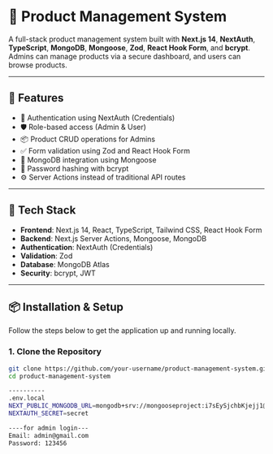 # 🛒 Product Management System

A full-stack product management system built with **Next.js 14**, **NextAuth**, **TypeScript**, **MongoDB**, **Mongoose**, **Zod**, **React Hook Form**, and **bcrypt**. Admins can manage products via a secure dashboard, and users can browse products.

---

## 🚀 Features

- 🔐 Authentication using NextAuth (Credentials)
- 🛡 Role-based access (Admin & User)
- 📦 Product CRUD operations for Admins
- ✅ Form validation using Zod and React Hook Form
- 💾 MongoDB integration using Mongoose
- 🔐 Password hashing with bcrypt
- ⚙️ Server Actions instead of traditional API routes

---

## 🧪 Tech Stack

- **Frontend**: Next.js 14, React, TypeScript, Tailwind CSS, React Hook Form
- **Backend**: Next.js Server Actions, Mongoose, MongoDB
- **Authentication**: NextAuth (Credentials)
- **Validation**: Zod
- **Database**: MongoDB Atlas
- **Security**: bcrypt, JWT

---

## 📦 Installation & Setup

Follow the steps below to get the application up and running locally.

### 1. Clone the Repository

```bash
git clone https://github.com/your-username/product-management-system.git
cd product-management-system

----------
.env.local
NEXT_PUBLIC_MONGODB_URL=mongodb+srv://mongooseproject:i7sEySjchbKjejj1@cluster0.fgemqio.mongodb.net/product-management-system
NEXTAUTH_SECRET=secret

----for admin login---
Email: admin@gmail.com
Password: 123456
